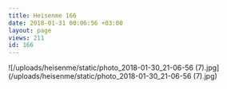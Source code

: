 ```yaml
---
title: Heisenme 166
date: 2018-01-31 00:06:56 +03:00
layout: page
views: 211
id: 166
---
```


![/uploads/heisenme/static/photo_2018-01-30_21-06-56 (7).jpg](/uploads/heisenme/static/photo_2018-01-30_21-06-56 (7).jpg)
